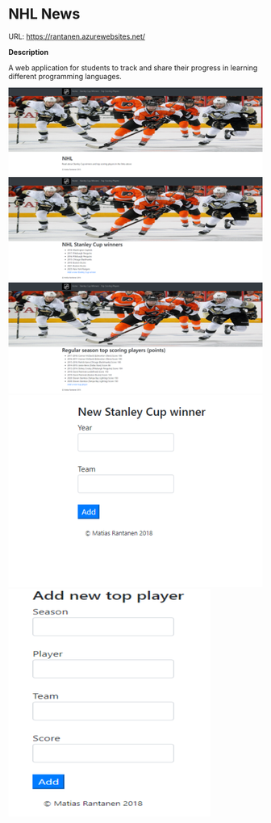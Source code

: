 # NHL News

URL: <a>https://rantanen.azurewebsites.net/</a>

<strong>Description</strong>

A web application for students to track and share their progress in learning different programming languages.

<img src="https://github.com/matiasrantanen/siteDemo/blob/master/images/image1.PNG" width="600">

<img src="https://github.com/matiasrantanen/siteDemo/blob/master/images/image2.PNG" width="600">

<img src="https://github.com/matiasrantanen/siteDemo/blob/master/images/image3.PNG" width="600">

<img src="https://github.com/matiasrantanen/siteDemo/blob/master/images/image4.PNG" width="600">

<img src="https://github.com/matiasrantanen/siteDemo/blob/master/images/image5.PNG" width="400" height="450">
